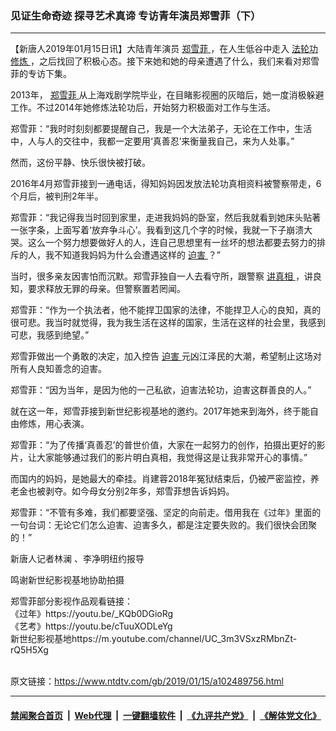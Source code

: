 ### 见证生命奇迹 探寻艺术真谛 专访青年演员郑雪菲（下）
------------------------

<div class="post_content">
 <p>
  【新唐人2019年01月15日讯】大陆青年演员
  <a href="https://www.ntdtv.com/gb/郑雪菲.htm">
   郑雪菲
  </a>
  ，在人生低谷中走入
  <a href="https://www.ntdtv.com/gb/法轮功修炼.htm">
   法轮功修炼
  </a>
  ，之后找回了积极心态。接下来她和她的母亲遭遇了什么，我们来看对郑雪菲的专访下集。
 </p>
 <p>
  2013年，
  <a href="https://www.ntdtv.com/gb/郑雪菲.htm">
   郑雪菲
  </a>
  从上海戏剧学院毕业，在目睹影视圈的灰暗后，她一度消极躲避工作。不过2014年她修炼法轮功后，开始努力积极面对工作与生活。
 </p>
 <p>
  郑雪菲：“我时时刻刻都要提醒自己，我是一个大法弟子，无论在工作中，生活中，人与人的交往中，我都一定要用‘真善忍’来衡量我自己，来为人处事。”
 </p>
 <p>
  然而，这份平静、快乐很快被打破。
 </p>
 <p>
  2016年4月郑雪菲接到一通电话，得知妈妈因发放法轮功真相资料被警察带走，6个月后，被判刑2年半。
 </p>
 <p>
  郑雪菲：“我记得我当时回到家里，走进我妈妈的卧室，然后我就看到她床头贴著一张字条，上面写着‘放弃争斗心’。我看到这几个字的时候，我就一下子崩溃大哭。这么一个努力想要做好人的人，连自己思想里有一丝坏的想法都要去努力的排斥的人，我不知道我妈妈为什么会遭遇这样的
  <a href="https://www.ntdtv.com/gb/迫害.htm">
   迫害
  </a>
  ？”
 </p>
 <p>
  当时，很多亲友因害怕而沉默。郑雪菲独自一人去看守所，跟警察
  <a href="https://www.ntdtv.com/gb/讲真相.htm">
   讲真相
  </a>
  ，讲良知，要求释放无罪的母亲。但警察置若罔闻。
 </p>
 <p>
  郑雪菲：“作为一个执法者，他不能捍卫国家的法律，不能捍卫人心的良知，真的很可悲。我当时就觉得，我为我生活在这样的国家，生活在这样的社会里，我感到可悲，我感到绝望。”
 </p>
 <p>
  郑雪菲做出一个勇敢的决定，加入控告
  <a href="https://www.ntdtv.com/gb/迫害.htm">
   迫害
  </a>
  元凶江泽民的大潮，希望制止这场对所有人良知善念的迫害。
 </p>
 <p>
  郑雪菲：“因为当年，是因为他的一己私欲，迫害法轮功，迫害这群善良的人。”
 </p>
 <p>
  就在这一年，郑雪菲接到新世纪影视基地的邀约。2017年她来到海外，终于能自由修炼，用心表演。
 </p>
 <p>
  郑雪菲：“为了传播‘真善忍’的普世价值，大家在一起努力的创作，拍摄出更好的影片，让大家能够通过我们的影片明白真相，我觉得这是让我非常开心的事情。”
 </p>
 <p>
  而国内的妈妈，是她最大的牵挂。肖建蓉2018年冤狱结束后，仍被严密监控，养老金也被剥夺。如今母女分别2年多，郑雪菲想告诉妈妈。
 </p>
 <p>
  郑雪菲：“不管有多难，我们都要坚强、坚定的向前走。借用我在《过年》里面的一句台词：无论它们怎么迫害、迫害多久，都是注定要失败的。我们很快会团聚的！”
 </p>
 <p>
  新唐人记者林澜 、李净明纽约报导
 </p>
 <p>
  鸣谢新世纪影视基地协助拍摄
 </p>
 <p>
  郑雪菲部分影视作品观看链接：
  <br>
   《过年》https://youtu.be/_KQb0DGioRg
   <br/>
   《艺考》https://youtu.be/cTuuXODLeYg
   <br/>
   新世纪影视基地https://m.youtube.com/channel/UC_3m3VSxzRMbnZt-rQ5H5Xg
  </br>
 </p>
 <div class="single_ad">
 </div>
</div>

<br/>原文链接：https://www.ntdtv.com/gb/2019/01/15/a102489756.html


------------------------
#### [禁闻聚合首页](https://github.com/gfw-breaker/banned-news/blob/master/README.md) &nbsp;|&nbsp; [Web代理](https://github.com/gfw-breaker/open-proxy/blob/master/README.md) &nbsp;|&nbsp; [一键翻墙软件](https://github.com/gfw-breaker/nogfw/blob/master/README.md) &nbsp;|&nbsp; [《九评共产党》](https://github.com/gfw-breaker/9ping.md/blob/master/README.md#九评之一评共产党是什么) &nbsp;|&nbsp; [《解体党文化》](https://github.com/gfw-breaker/jtdwh.md/blob/master/README.md#绪论)